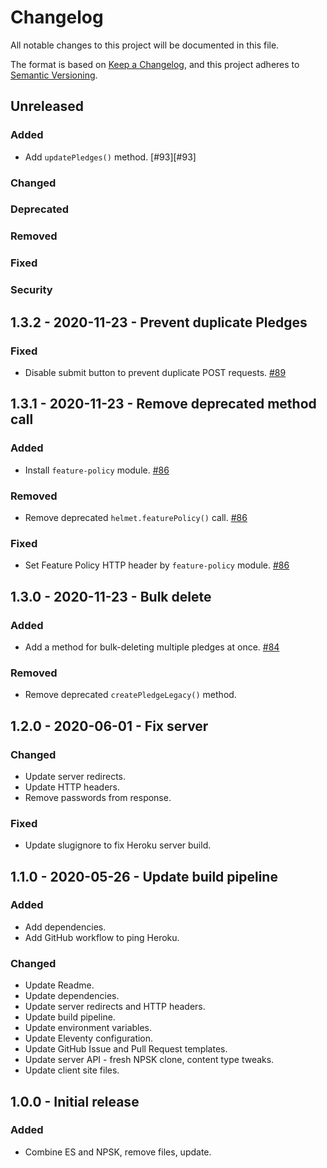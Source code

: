 # Changelog
All notable changes to this project will be documented in this file.

The format is based on [Keep a Changelog](changelog),
and this project adheres to [Semantic Versioning](semver).

## Unreleased

### Added
- Add `updatePledges()` method. [#93][#93]

### Changed

### Deprecated

### Removed

### Fixed

### Security

## 1.3.2 - 2020-11-23 - Prevent duplicate Pledges

### Fixed
- Disable submit button to prevent duplicate POST requests. [#89][#89]

## 1.3.1 - 2020-11-23 - Remove deprecated method call

### Added
- Install `feature-policy` module. [#86][#86]

### Removed
- Remove deprecated `helmet.featurePolicy()` call. [#86][#86]

### Fixed
- Set Feature Policy HTTP header by `feature-policy` module. [#86][#86]

## 1.3.0 - 2020-11-23 - Bulk delete

### Added
- Add a method for bulk-deleting multiple pledges at once. [#84][#84]

### Removed
- Remove deprecated `createPledgeLegacy()` method.

## 1.2.0 - 2020-06-01 - Fix server

### Changed
- Update server redirects.
- Update HTTP headers.
- Remove passwords from response.

### Fixed
- Update slugignore to fix Heroku server build.

## 1.1.0 - 2020-05-26 - Update build pipeline

### Added
- Add dependencies.
- Add GitHub workflow to ping Heroku.

### Changed
- Update Readme.
- Update dependencies.
- Update server redirects and HTTP headers.
- Update build pipeline.
- Update environment variables.
- Update Eleventy configuration.
- Update GitHub Issue and Pull Request templates.
- Update server API - fresh NPSK clone, content type tweaks.
- Update client site files.

## 1.0.0 - Initial release

### Added
- Combine ES and NPSK, remove files, update.

[changelog]: https://keepachangelog.com/en/1.0.0/
[semver]: https://semver.org/spec/v2.0.0.html
[#84]: https://github.com/Visual-Communications/fair-housing-pledge/issues/84
[#86]: https://github.com/Visual-Communications/fair-housing-pledge/issues/86
[#89]: https://github.com/Visual-Communications/fair-housing-pledge/issues/89

